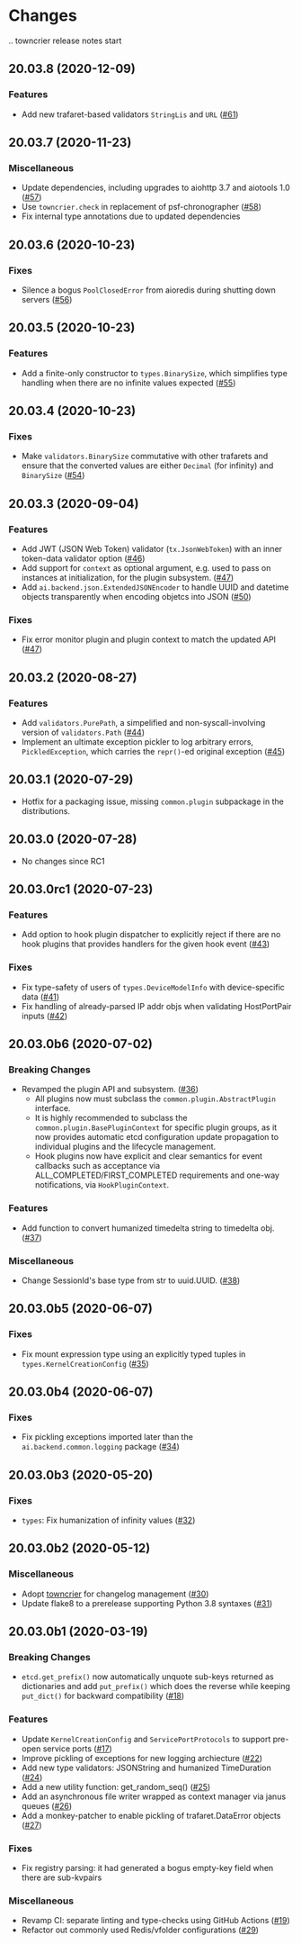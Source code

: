 Changes
=======

<!--
    You should *NOT* be adding new change log entries to this file, this
    file is managed by towncrier. You *may* edit previous change logs to
    fix problems like typo corrections or such.

    To add a new change log entry, please refer
    https://pip.pypa.io/en/latest/development/contributing/#news-entries

    We named the news folder "changes".

    WARNING: Don't drop the last line!
-->

.. towncrier release notes start

20.03.8 (2020-12-09)
--------------------

### Features
* Add new trafaret-based validators `StringLis` and `URL` ([#61](https://github.com/lablup/backend.ai-common/issues/61))


20.03.7 (2020-11-23)
--------------------

### Miscellaneous
* Update dependencies, including upgrades to aiohttp 3.7 and aiotools 1.0 ([#57](https://github.com/lablup/backend.ai-common/issues/57))
* Use `towncrier.check` in replacement of psf-chronographer ([#58](https://github.com/lablup/backend.ai-common/issues/58))
* Fix internal type annotations due to updated dependencies


20.03.6 (2020-10-23)
--------------------

### Fixes
* Silence a bogus `PoolClosedError` from aioredis during shutting down servers ([#56](https://github.com/lablup/backend.ai-common/issues/56))


20.03.5 (2020-10-23)
--------------------

### Features
* Add a finite-only constructor to `types.BinarySize`, which simplifies type handling when there are no infinite values expected ([#55](https://github.com/lablup/backend.ai-common/issues/55))


20.03.4 (2020-10-23)
--------------------

### Fixes
* Make `validators.BinarySize` commutative with other trafarets and ensure that the converted values are either `Decimal` (for infinity) and `BinarySize` ([#54](https://github.com/lablup/backend.ai-common/issues/54))


20.03.3 (2020-09-04)
--------------------

### Features
* Add JWT (JSON Web Token) validator (`tx.JsonWebToken`) with an inner token-data validator option ([#46](https://github.com/lablup/backend.ai-common/issues/46))
* Add support for `context` as optional argument, e.g. used to pass on instances at initialization, for the plugin subsystem. ([#47](https://github.com/lablup/backend.ai-common/issues/47))
* Add `ai.backend.json.ExtendedJSONEncoder` to handle UUID and datetime objects transparently when encoding objetcs into JSON ([#50](https://github.com/lablup/backend.ai-common/issues/50))

### Fixes
* Fix error monitor plugin and plugin context to match the updated API ([#47](https://github.com/lablup/backend.ai-common/issues/47))


20.03.2 (2020-08-27)
--------------------

### Features
* Add `validators.PurePath`, a simpelified and non-syscall-involving version of `validators.Path` ([#44](https://github.com/lablup/backend.ai-common/issues/44))
* Implement an ultimate exception pickler to log arbitrary errors, `PickledException`, which carries the `repr()`-ed original exception ([#45](https://github.com/lablup/backend.ai-common/issues/45))


20.03.1 (2020-07-29)
--------------------

* Hotfix for a packaging issue, missing `common.plugin` subpackage in the distributions.

20.03.0 (2020-07-28)
--------------------

* No changes since RC1

20.03.0rc1 (2020-07-23)
-----------------------

### Features
* Add option to hook plugin dispatcher to explicitly reject if there are no hook plugins that provides handlers for the given hook event ([#43](https://github.com/lablup/backend.ai-common/issues/43))

### Fixes
* Fix type-safety of users of `types.DeviceModelInfo` with device-specific data ([#41](https://github.com/lablup/backend.ai-common/issues/41))
* Fix handling of already-parsed IP addr objs when validating HostPortPair inputs ([#42](https://github.com/lablup/backend.ai-common/issues/42))


20.03.0b6 (2020-07-02)
----------------------

### Breaking Changes
* Revamped the plugin API and subsystem. ([#36](https://github.com/lablup/backend.ai-common/issues/36))
  - All plugins now must subclass the `common.plugin.AbstractPlugin` interface.
  - It is highly recommended to subclass the `common.plugin.BasePluginContext` for specific plugin groups, as it now provides automatic etcd configuration update propagation to individual plugins and the lifecycle management.
  - Hook plugins now have explicit and clear semantics for event callbacks such as acceptance via ALL_COMPLETED/FIRST_COMPLETED requirements and one-way notifications, via `HookPluginContext`.

### Features
* Add function to convert humanized timedelta string to timedelta obj. ([#37](https://github.com/lablup/backend.ai-common/issues/37))

### Miscellaneous
* Change SessionId's base type from str to uuid.UUID. ([#38](https://github.com/lablup/backend.ai-common/issues/38))


20.03.0b5 (2020-06-07)
----------------------

### Fixes
* Fix mount expression type using an explicitly typed tuples in `types.KernelCreationConfig` ([#35](https://github.com/lablup/backend.ai-common/issues/35))


20.03.0b4 (2020-06-07)
----------------------

### Fixes
* Fix pickling exceptions imported later than the `ai.backend.common.logging` package ([#34](https://github.com/lablup/backend.ai-common/issues/34))


20.03.0b3 (2020-05-20)
----------------------

### Fixes
* `types`: Fix humanization of infinity values ([#32](https://github.com/lablup/backend.ai-common/issues/32))


20.03.0b2 (2020-05-12)
----------------------

### Miscellaneous
* Adopt [towncrier](https://github.com/twisted/towncrier) for changelog management ([#30](https://github.com/lablup/backend.ai-common/issues/30))
* Update flake8 to a prerelease supporting Python 3.8 syntaxes ([#31](https://github.com/lablup/backend.ai-common/issues/31))

20.03.0b1 (2020-03-19)
----------------------

### Breaking Changes
* `etcd.get_prefix()` now automatically unquote sub-keys returned as dictionaries and add `put_prefix()`
  which does the reverse while keeping `put_dict()` for backward compatibility ([#18](https://github.com/lablup/backend.ai-common/issues/18))

### Features
* Update `KernelCreationConfig` and `ServicePortProtocols` to support pre-open service ports ([#17](https://github.com/lablup/backend.ai-common/issues/17))
* Improve pickling of exceptions for new logging archiecture ([#22](https://github.com/lablup/backend.ai-common/issues/22))
* Add new type validators: JSONString and humanized TimeDuration ([#24](https://github.com/lablup/backend.ai-common/issues/24))
* Add a new utility function: get_random_seq() ([#25](https://github.com/lablup/backend.ai-common/issues/25))
* Add an asynchronous file writer wrapped as context manager via janus queues ([#26](https://github.com/lablup/backend.ai-common/issues/26))
* Add a monkey-patcher to enable pickling of trafaret.DataError objects ([#27](https://github.com/lablup/backend.ai-common/issues/27))

### Fixes
* Fix registry parsing: it had generated a bogus empty-key field when there are sub-kvpairs

### Miscellaneous
* Revamp CI: separate linting and type-checks using GitHub Actions ([#19](https://github.com/lablup/backend.ai-common/issues/19))
* Refactor out commonly used Redis/vfolder configurations ([#29](https://github.com/lablup/backend.ai-common/issues/29))

